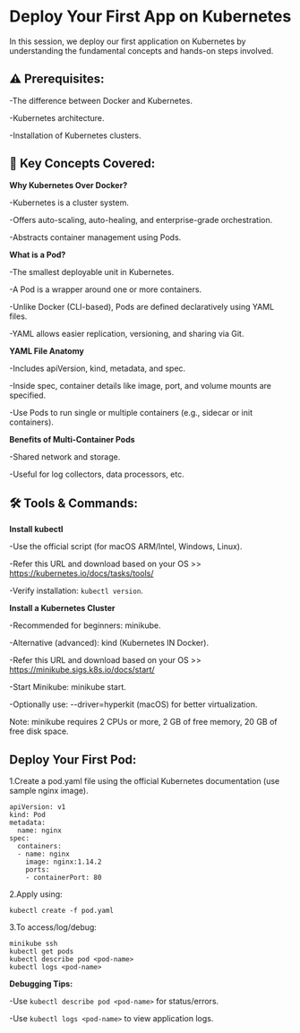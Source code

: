 # Deploy Your First App on Kubernetes

In this session, we deploy our first application on Kubernetes by understanding the fundamental concepts and hands-on steps involved.

## ⚠️ Prerequisites:

-The difference between Docker and Kubernetes.

-Kubernetes architecture.

-Installation of Kubernetes clusters.

## 🧠 Key Concepts Covered:

**Why Kubernetes Over Docker?**

-Kubernetes is a cluster system.

-Offers auto-scaling, auto-healing, and enterprise-grade orchestration.

-Abstracts container management using Pods.

**What is a Pod?**

-The smallest deployable unit in Kubernetes.

-A Pod is a wrapper around one or more containers.

-Unlike Docker (CLI-based), Pods are defined declaratively using YAML files.

-YAML allows easier replication, versioning, and sharing via Git.

**YAML File Anatomy**

-Includes apiVersion, kind, metadata, and spec.

-Inside spec, container details like image, port, and volume mounts are specified.

-Use Pods to run single or multiple containers (e.g., sidecar or init containers).

**Benefits of Multi-Container Pods**

-Shared network and storage.

-Useful for log collectors, data processors, etc.

## 🛠️ Tools & Commands:

**Install kubectl**

-Use the official script (for macOS ARM/Intel, Windows, Linux).

-Refer this URL and download based on your OS >> https://kubernetes.io/docs/tasks/tools/

-Verify installation: ```kubectl version```.

**Install a Kubernetes Cluster**

-Recommended for beginners: minikube.

-Alternative (advanced): kind (Kubernetes IN Docker).

-Refer this URL and download based on your OS >>  https://minikube.sigs.k8s.io/docs/start/

-Start Minikube: minikube start.

-Optionally use: --driver=hyperkit (macOS) for better virtualization.

Note: minikube requires 2 CPUs or more, 2 GB of free memory, 20 GB of free disk space.

## Deploy Your First Pod:

1.Create a pod.yaml file using the official Kubernetes documentation (use sample nginx image).

```
apiVersion: v1
kind: Pod
metadata:
  name: nginx
spec:
  containers:
  - name: nginx
    image: nginx:1.14.2
    ports:
    - containerPort: 80
```

2.Apply using:

```kubectl create -f pod.yaml```

3.To access/log/debug:

```
minikube ssh
kubectl get pods
kubectl describe pod <pod-name>
kubectl logs <pod-name>
```

**Debugging Tips:**

-Use ```kubectl describe pod <pod-name>``` for status/errors.

-Use ```kubectl logs <pod-name>``` to view application logs.
